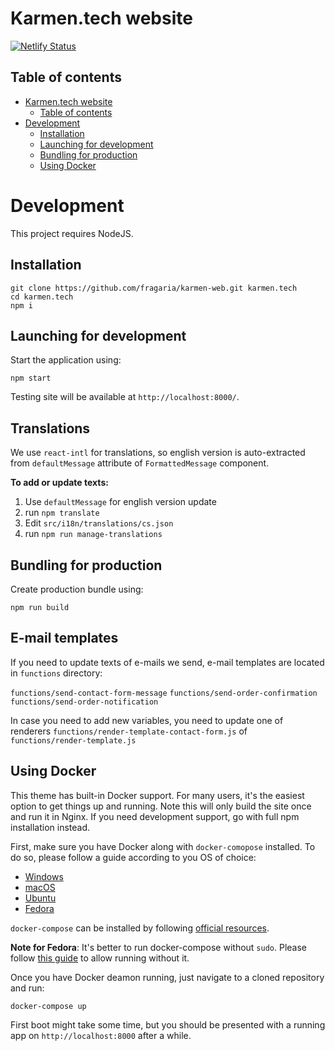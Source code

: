 # Karmen.tech website

[![Netlify Status](https://api.netlify.com/api/v1/badges/47d7d170-5d7e-437e-850d-46df0b2fe539/deploy-status)](https://app.netlify.com/sites/infallible-bhaskara-3b37d5/deploys)

## Table of contents

- [Karmen.tech website](#karmentech-website)
  - [Table of contents](#table-of-contents)
- [Development](#development)
  - [Installation](#installation)
  - [Launching for development](#launching-for-development)
  - [Bundling for production](#bundling-for-production)
  - [Using Docker](#using-docker)

# Development

This project requires NodeJS.

## Installation

```
git clone https://github.com/fragaria/karmen-web.git karmen.tech
cd karmen.tech
npm i
```

## Launching for development

Start the application using:

```
npm start
```

Testing site will be available at `http://localhost:8000/`.

## Translations

We use `react-intl` for translations, so english version is auto-extracted from `defaultMessage` attribute of `FormattedMessage` component.

**To add or update texts:**

1. Use `defaultMessage` for english version update
2. run `npm translate`
3. Edit `src/i18n/translations/cs.json`
4. run `npm run manage-translations`

## Bundling for production

Create production bundle using:

```
npm run build
```

## E-mail templates

If you need to update texts of e-mails we send, e-mail templates are located in `functions` directory:

`functions/send-contact-form-message`
`functions/send-order-confirmation`
`functions/send-order-notification`

In case you need to add new variables, you need to update one of renderers `functions/render-template-contact-form.js` of `functions/render-template.js`



## Using Docker

This theme has built-in Docker support. For many users, it's the easiest option
to get things up and running. Note this will only build the site once and run
it in Nginx. If you need development support, go with full npm installation instead.

First, make sure you have Docker along with `docker-comopose` installed. To do
so, please follow a guide according to you OS of choice:

- [Windows](https://docs.docker.com/docker-for-windows/install/)
- [macOS](https://docs.docker.com/docker-for-mac/install/)
- [Ubuntu](https://docs.docker.com/install/linux/docker-ce/ubuntu/)
- [Fedora](https://docs.docker.com/install/linux/docker-ce/fedora/)

`docker-compose` can be installed by following
[official resources](https://docs.docker.com/compose/install/).

**Note for Fedora**: It's better to run docker-compose without `sudo`. Please
follow [this guide](https://bluntinstrumentsoftesting.com/2016/12/03/run-docker-without-sudo-in-fedora-25/)
to allow running without it.

Once you have Docker deamon running, just navigate to a cloned repository and
run:

```
docker-compose up
```

First boot might take some time, but you should be presented with a running
app on `http://localhost:8000` after a while.

